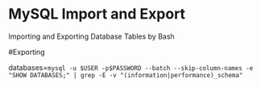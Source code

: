 # MySQL Import and Export
Importing and Exporting Database Tables by Bash

#Exporting 

databases=`mysql -u $USER -p$PASSWORD --batch --skip-column-names -e "SHOW DATABASES;" | grep -E -v "(information|performance)_schema"`
